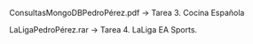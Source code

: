 ConsultasMongoDBPedroPérez.pdf -> Tarea 3. Cocina Española

LaLigaPedroPérez.rar -> Tarea 4. LaLiga EA Sports.
